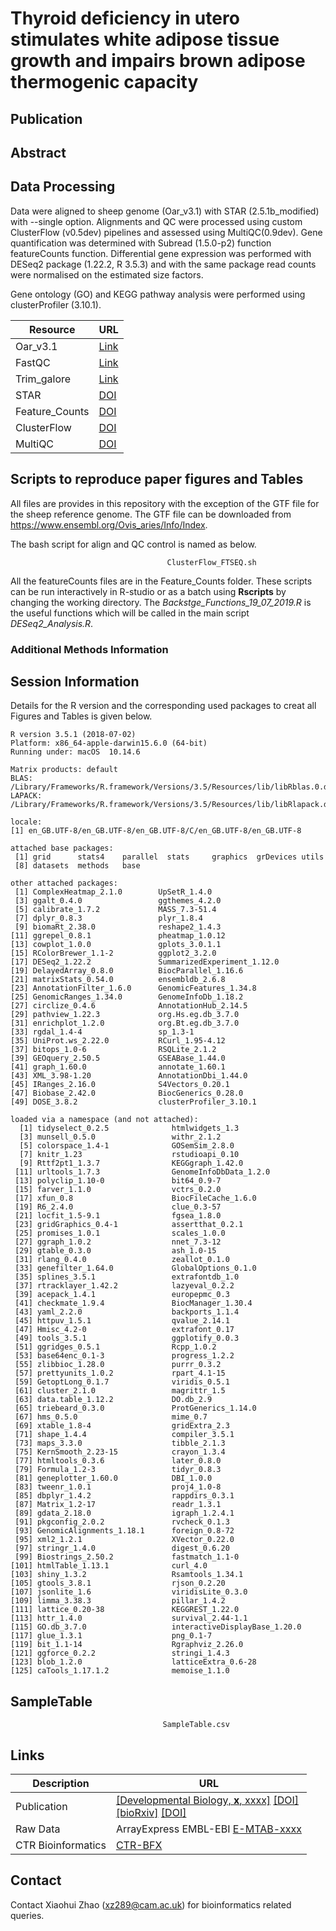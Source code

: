 # Thyroid deficiency in utero stimulates white adipose tissue growth and impairs brown adipose thermogenic capacity




## Publication

## Abstract

## Data Processing
Data were aligned to sheep genome (Oar_v3.1) with STAR (2.5.1b_modified) with --single option. Alignments and QC were processed using custom ClusterFlow (v0.5dev) pipelines and assessed using MultiQC(0.9dev).
Gene quantification was determined with Subread (1.5.0-p2) function featureCounts function. Differential gene expression was performed with DESeq2 package (1.22.2, R 3.5.3) and with the same package read counts were normalised
on the estimated size factors. </bt>

Gene ontology (GO) and KEGG pathway analysis were performed using clusterProfiler (3.10.1).  </bt>

Resource       | URL
-------------- | --------------
Oar_v3.1       | [Link](https://www.ensembl.org/Ovis_aries/Info/Index)
FastQC         | [Link](http://www.bioinformatics.babraham.ac.uk/projects/fastqc/)
Trim_galore    | [Link](http://www.bioinformatics.babraham.ac.uk/projects/trim_galore/)
STAR           | [DOI](https://academic.oup.com/bioinformatics/article/29/1/15/272537)
Feature_Counts | [DOI](http://dx.doi.org/10.1093/bioinformatics/btt656)
ClusterFlow    | [DOI](http://dx.doi.org/10.12688/f1000research.10335.2)
MultiQC        | [DOI](http://dx.doi.org/10.1093/bioinformatics/btw354)


## Scripts to reproduce paper figures and Tables

All files are provides in this repository with the exception of the GTF file for the sheep reference genome. The GTF file can be downloaded from https://www.ensembl.org/Ovis_aries/Info/Index. </bt>

The bash script for align and QC control is named as below.

                                       ClusterFlow_FTSEQ.sh

All the featureCounts files are in the Feature_Counts folder. These scripts can be run interactively in R-studio or as a batch using **Rscripts** by changing the working directory. The *Backstge_Functions_19_07_2019.R* is the useful functions which will be called in the main script *DESeq2_Analysis.R*. </bt>

### Additional Methods Information

## Session Information

Details for the R version and the corresponding used packages to creat all Figures and Tables is given below.

````
R version 3.5.1 (2018-07-02)
Platform: x86_64-apple-darwin15.6.0 (64-bit)
Running under: macOS  10.14.6

Matrix products: default
BLAS: /Library/Frameworks/R.framework/Versions/3.5/Resources/lib/libRblas.0.dylib
LAPACK: /Library/Frameworks/R.framework/Versions/3.5/Resources/lib/libRlapack.dylib

locale:
[1] en_GB.UTF-8/en_GB.UTF-8/en_GB.UTF-8/C/en_GB.UTF-8/en_GB.UTF-8

attached base packages:
 [1] grid      stats4    parallel  stats     graphics  grDevices utils    
 [8] datasets  methods   base     

other attached packages:
 [1] ComplexHeatmap_2.1.0        UpSetR_1.4.0               
 [3] ggalt_0.4.0                 ggthemes_4.2.0             
 [5] calibrate_1.7.2             MASS_7.3-51.4              
 [7] dplyr_0.8.3                 plyr_1.8.4                 
 [9] biomaRt_2.38.0              reshape2_1.4.3             
[11] ggrepel_0.8.1               pheatmap_1.0.12            
[13] cowplot_1.0.0               gplots_3.0.1.1             
[15] RColorBrewer_1.1-2          ggplot2_3.2.0              
[17] DESeq2_1.22.2               SummarizedExperiment_1.12.0
[19] DelayedArray_0.8.0          BiocParallel_1.16.6        
[21] matrixStats_0.54.0          ensembldb_2.6.8            
[23] AnnotationFilter_1.6.0      GenomicFeatures_1.34.8     
[25] GenomicRanges_1.34.0        GenomeInfoDb_1.18.2        
[27] circlize_0.4.6              AnnotationHub_2.14.5       
[29] pathview_1.22.3             org.Hs.eg.db_3.7.0         
[31] enrichplot_1.2.0            org.Bt.eg.db_3.7.0         
[33] rgdal_1.4-4                 sp_1.3-1                   
[35] UniProt.ws_2.22.0           RCurl_1.95-4.12            
[37] bitops_1.0-6                RSQLite_2.1.2              
[39] GEOquery_2.50.5             GSEABase_1.44.0            
[41] graph_1.60.0                annotate_1.60.1            
[43] XML_3.98-1.20               AnnotationDbi_1.44.0       
[45] IRanges_2.16.0              S4Vectors_0.20.1           
[47] Biobase_2.42.0              BiocGenerics_0.28.0        
[49] DOSE_3.8.2                  clusterProfiler_3.10.1     

loaded via a namespace (and not attached):
  [1] tidyselect_0.2.5              htmlwidgets_1.3              
  [3] munsell_0.5.0                 withr_2.1.2                  
  [5] colorspace_1.4-1              GOSemSim_2.8.0               
  [7] knitr_1.23                    rstudioapi_0.10              
  [9] Rttf2pt1_1.3.7                KEGGgraph_1.42.0             
 [11] urltools_1.7.3                GenomeInfoDbData_1.2.0       
 [13] polyclip_1.10-0               bit64_0.9-7                  
 [15] farver_1.1.0                  vctrs_0.2.0                  
 [17] xfun_0.8                      BiocFileCache_1.6.0          
 [19] R6_2.4.0                      clue_0.3-57                  
 [21] locfit_1.5-9.1                fgsea_1.8.0                  
 [23] gridGraphics_0.4-1            assertthat_0.2.1             
 [25] promises_1.0.1                scales_1.0.0                 
 [27] ggraph_1.0.2                  nnet_7.3-12                  
 [29] gtable_0.3.0                  ash_1.0-15                   
 [31] rlang_0.4.0                   zeallot_0.1.0                
 [33] genefilter_1.64.0             GlobalOptions_0.1.0          
 [35] splines_3.5.1                 extrafontdb_1.0              
 [37] rtracklayer_1.42.2            lazyeval_0.2.2               
 [39] acepack_1.4.1                 europepmc_0.3                
 [41] checkmate_1.9.4               BiocManager_1.30.4           
 [43] yaml_2.2.0                    backports_1.1.4              
 [45] httpuv_1.5.1                  qvalue_2.14.1                
 [47] Hmisc_4.2-0                   extrafont_0.17               
 [49] tools_3.5.1                   ggplotify_0.0.3              
 [51] ggridges_0.5.1                Rcpp_1.0.2                   
 [53] base64enc_0.1-3               progress_1.2.2               
 [55] zlibbioc_1.28.0               purrr_0.3.2                  
 [57] prettyunits_1.0.2             rpart_4.1-15                 
 [59] GetoptLong_0.1.7              viridis_0.5.1                
 [61] cluster_2.1.0                 magrittr_1.5                 
 [63] data.table_1.12.2             DO.db_2.9                    
 [65] triebeard_0.3.0               ProtGenerics_1.14.0          
 [67] hms_0.5.0                     mime_0.7                     
 [69] xtable_1.8-4                  gridExtra_2.3                
 [71] shape_1.4.4                   compiler_3.5.1               
 [73] maps_3.3.0                    tibble_2.1.3                 
 [75] KernSmooth_2.23-15            crayon_1.3.4                 
 [77] htmltools_0.3.6               later_0.8.0                  
 [79] Formula_1.2-3                 tidyr_0.8.3                  
 [81] geneplotter_1.60.0            DBI_1.0.0                    
 [83] tweenr_1.0.1                  proj4_1.0-8                  
 [85] dbplyr_1.4.2                  rappdirs_0.3.1               
 [87] Matrix_1.2-17                 readr_1.3.1                  
 [89] gdata_2.18.0                  igraph_1.2.4.1               
 [91] pkgconfig_2.0.2               rvcheck_0.1.3                
 [93] GenomicAlignments_1.18.1      foreign_0.8-72               
 [95] xml2_1.2.1                    XVector_0.22.0               
 [97] stringr_1.4.0                 digest_0.6.20                
 [99] Biostrings_2.50.2             fastmatch_1.1-0              
[101] htmlTable_1.13.1              curl_4.0                     
[103] shiny_1.3.2                   Rsamtools_1.34.1             
[105] gtools_3.8.1                  rjson_0.2.20                 
[107] jsonlite_1.6                  viridisLite_0.3.0            
[109] limma_3.38.3                  pillar_1.4.2                 
[111] lattice_0.20-38               KEGGREST_1.22.0              
[113] httr_1.4.0                    survival_2.44-1.1            
[115] GO.db_3.7.0                   interactiveDisplayBase_1.20.0
[117] glue_1.3.1                    png_0.1-7                    
[119] bit_1.1-14                    Rgraphviz_2.26.0             
[121] ggforce_0.2.2                 stringi_1.4.3                
[123] blob_1.2.0                    latticeExtra_0.6-28          
[125] caTools_1.17.1.2              memoise_1.1.0    

````

## SampleTable

                                      SampleTable.csv
## Links
Description   | URL
------------- | ----------
Publication   | [[Developmental Biology, <b>x</b>, xxxx]](https://www.xxxx.com/articles/xxxx) [[DOI]](https://doi.org/xxxx) <br> [[bioRxiv]](https://www.biorxiv.org/content/early/2018/05/24/330068) [[DOI]](https://doi.org/10.1101/330068)
Raw Data      | ArrayExpress EMBL-EBI [E-MTAB-xxxx](https://www.ebi.ac.uk/arrayexpress/experiments/E-MTAB-xxxx)
CTR Bioinformatics | [CTR-BFX](https://www.trophoblast.cam.ac.uk/Resources/BioInformatics)

## Contact
Contact Xiaohui Zhao (xz289@cam.ac.uk) for bioinformatics related queries.
